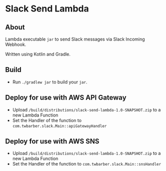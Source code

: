 # Slack Send Lambda

## About

Lambda executable `jar` to send Slack messages via Slack Incoming Webhook.

Written using Kotlin and Gradle.

## Build

- Run `./gradlew jar` to build your `jar`.

## Deploy for use with AWS API Gateway

- Upload `/build/distributions/slack-send-lambda-1.0-SNAPSHOT.zip` to a new Lambda Function
- Set the Handler of the function to `com.twbarber.slack.Main::apiGatewayHandler`

## Deploy for use with AWS SNS

- Upload `/build/distributions/slack-send-lambda-1.0-SNAPSHOT.zip` to a new Lambda Function
- Set the Handler of the function to `com.twbarber.slack.Main::snsHandler`

